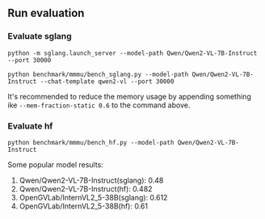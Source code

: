 ## Run evaluation

### Evaluate sglang

```
python -m sglang.launch_server --model-path Qwen/Qwen2-VL-7B-Instruct --port 30000
```

```
python benchmark/mmmu/bench_sglang.py --model-path Qwen/Qwen2-VL-7B-Instruct --chat-template qwen2-vl --port 30000
```

It's recommended to reduce the memory usage by appending something ike `--mem-fraction-static 0.6` to the command above.

### Evaluate hf

```
python benchmark/mmmu/bench_hf.py --model-path Qwen/Qwen2-VL-7B-Instruct
```

Some popular model results:
1. Qwen/Qwen2-VL-7B-Instruct(sglang): 0.48
2. Qwen/Qwen2-VL-7B-Instruct(hf): 0.482
3. OpenGVLab/InternVL2_5-38B(sglang): 0.612
4. OpenGVLab/InternVL2_5-38B(hf): 0.61

